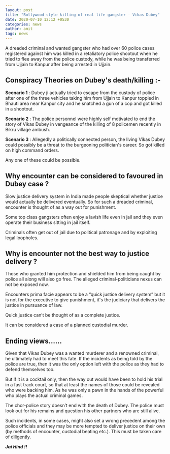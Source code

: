 ```yaml
---
layout: post
title: "Bollywood style killing of real life gangster - Vikas Dubey"
date: 2020-07-10 12:12 +0530
categories: news
author: amit
tags: news
---
```


A dreaded criminal and wanted gangster who had over 60 police cases registered against him was killed in a retaliatory police shootout when he tried to flee away from the police custody, while he was being transferred from Ujjain to Kanpur after being arrested in Ujjain. 

## Conspiracy Theories on Dubey's death/killing :-

**Scenario 1** : Dubey ji actually tried to escape from the custody of police after one of the three vehicles taking  him from Ujjain to Kanpur toppled in Bhauti area near Kanpur city and he snatched a gun of a cop and got killed in a shootout. 

**Scenario 2** : The police personnel were highly self motivated to end the story of Vikas Dubey in vengeance of the killing of 8 policemen recently in Bikru village ambush. 

**Scenario 3** : Allegedly a politically connected person, the living Vikas Dubey could possibly be a threat to the burgeoning politician's career. So got killed on high command orders. 

Any one of these could be possible. 


## Why encounter can be considered to favoured in Dubey case ?

Slow justice delivery system in India made people skeptical whether justice would actually be delivered eventually. So for such a dreaded criminal, encounter is thought of as a way out for punishment. 

Some top class gangsters often enjoy a lavish life even in jail and they even operate their business sitting in jail itself. 

Criminals often get out of jail due to political patronage and by exploiting legal loopholes. 


## Why is encounter not the best way to justice delivery ? 

Those who granted him protection and shielded him from being caught by police all along will also go free. The alleged criminal-politicians nexus can not be exposed now. 

Encounters prima facie appears to be a “quick justice delivery system” but it is not for the executive to give punishment, it's the judiciary that delivers the justice in pursuance of law. 

Quick justice can’t be thought of as a complete justice.

It can be considered a case of a planned custodial murder. 


## Ending views.….. 

Given that Vikas Dubey was a wanted murderer and a renowned criminal, he ultimately had to meet this fate. If the incidents as being told by the police are true, then it was the only option left with the police as they had to defend themselves too. 

But if it is a cocktail only, then the way out would have been to hold his trial in a fast track court, so that at least the names of those could be revealed who were backing him. As he was only a pawn in the hands of the powerful who plays the actual criminal games. 

The chor-police story doesn’t end with the death of Dubey. The police must look out for his remains and question his other partners who are still alive. 

Such incidents, in some cases, might also set a wrong precedent among the police officials and they may be more tempted to deliver justice on their own (by methods of encounter, custodial beating etc.). This must be taken care of diligently. 

***Jai Hind !!***
